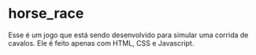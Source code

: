 # horse_race

Esse é um jogo que está sendo desenvolvido para simular uma corrida de cavalos. Ele é feito apenas com HTML, CSS e Javascript.
